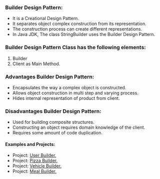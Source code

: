 ### Builder Design Pattern:
- It is a Creational Design Pattern. 
- It separates object complex construction from its representation.
- The construction process can create different representations.
- In Java JDK, The class StringBuilder uses the Builder Design Pattern.


### Builder Design Pattern Class has the following elements:
1. Builder
2. Client as Main Method.  


### Advantages Builder Design Pattern:
- Encapsulates the way a complex object is constructed.
- Allows object construction in multi step and varying process.
- Hides internal representation of product from client. 


### Disadvantages Builder Design Pattern:
- Used for building composite structures.
- Constructing an object requires domain knowledge of the client.
- Requires some amount of code duplication.


#### Examples and Projects:
- Project:	[User Builder.](/src/main/java/creationalDesignPatterns/builderDesignPattern/projectUserBuilder/Main/Main.java)
- Project:	[Pizza Builder.](/src/main/java/creationalDesignPatterns/builderDesignPattern/projectPizzaBuilder/Main/Main.java)
- Project:	[Vehicle Builder.](/src/main/java/creationalDesignPatterns/builderDesignPattern/projectVehicleBuilder/Main/Main.java)
- Project:	[Meal Builder.](/src/main/java/creationalDesignPatterns/builderDesignPattern/projectMealBuilder/Main/Main.java)
